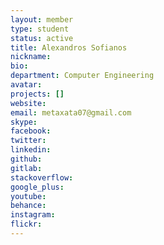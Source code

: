 ```yaml
---
layout: member
type: student
status: active
title: Alexandros Sofianos
nickname:
bio:
department: Computer Engineering
avatar:
projects: []
website:
email: metaxata07@gmail.com
skype:
facebook:
twitter:
linkedin:
github:
gitlab:
stackoverflow:
google_plus:
youtube:
behance:
instagram:
flickr:
---
```

